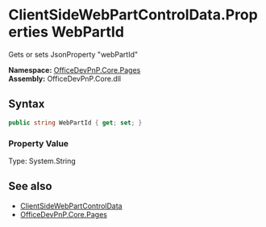 # ClientSideWebPartControlData.Properties WebPartId
 Gets or sets JsonProperty "webPartId"   

**Namespace:** [OfficeDevPnP.Core.Pages](OfficeDevPnP.Core.Pages.md)  
**Assembly:** OfficeDevPnP.Core.dll  
## Syntax
```C#
public string WebPartId { get; set; }
```

### Property Value
Type: System.String  

## See also
- [ClientSideWebPartControlData](OfficeDevPnP.Core.Pages.ClientSideWebPartControlData.md) 
- [OfficeDevPnP.Core.Pages](OfficeDevPnP.Core.Pages.md) 
